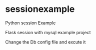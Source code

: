 # sessionexample
Python session Example 

Flask session with mysql example project

Change the Db config file and excute it 

